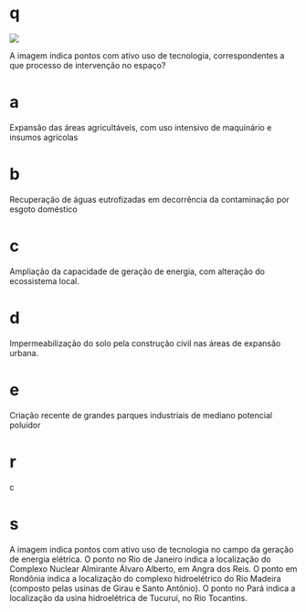 # q
![](https://firebasestorage.googleapis.com/v0/b/firebase-enemio.appspot.com/o/questoes%2F246%2F82878f70-1ccc-0b97-1a6a-cb510e033947.png?alt=media\&token=3606619d-9c85-4aa3-958f-d4ef78a81c6d)

A imagem indica pontos com ativo uso de tecnologia, correspondentes a que processo de intervenção no espaço?

# a
Expansão das áreas agricultáveis, com uso intensivo de maquinário e insumos agrícolas

# b
Recuperação de águas eutrofizadas em decorrência da contaminação por esgoto doméstico

# c
Ampliação da capacidade de geração de energia, com alteração do ecossistema local.

# d
Impermeabilização do solo pela construção civil nas áreas de expansão urbana.

# e
Criação recente de grandes parques industriais de mediano potencial poluidor

# r
c

# s
A imagem indica pontos com ativo uso de tecnologia no campo da geração de energia elétrica. O ponto no Rio de Janeiro indica a localização do Complexo Nuclear Almirante Álvaro Alberto, em Angra dos Reis. O ponto em Rondônia indica a localização do complexo hidroelétrico do Rio Madeira (composto pelas usinas de Girau e Santo Antônio). O ponto no Pará indica a localização da usina hidroelétrica de Tucuruí, no Rio Tocantins.
